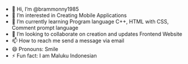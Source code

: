 - 👋 Hi, I’m @brammonny1985
- 👀 I’m interested in Creating Mobile Applications
- 🌱 I’m currently learning Program language C++, HTML with CSS, Comment prompt language
- 💞️ I’m looking to collaborate on creation and updates Frontend Website
- 📫 How to reach me send a message via email
- 😄 Pronouns: Smile
- ⚡ Fun fact: I am Maluku Indonesian

<!---
brammonny1985/brammonny1985 is a ✨ special ✨ repository because its `README.md` (this file) appears on your GitHub profile.
You can click the Preview link to take a look at your changes.
--->
